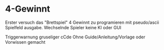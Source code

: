 # 4-Gewinnt

Erster versuch das "Brettspiel" 4 Gewinnt zu programieren mit pseudo/ascii  Spielfeld ausgabe. Wechselnde Spieler keine KI oder GUI

Triggerwarnung gruseliger cCde Ohne Guide/Anleitung/Vorlage oder Vorwissen gemacht
